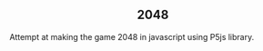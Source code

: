 <h2 style="text-align:center">2048</h2>
Attempt at making the game 2048 in javascript using P5js library.
